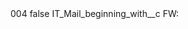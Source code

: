 <?xml version="1.0" encoding="UTF-8"?>
<CustomMetadata xmlns="http://soap.sforce.com/2006/04/metadata" xmlns:xsi="http://www.w3.org/2001/XMLSchema-instance" xmlns:xsd="http://www.w3.org/2001/XMLSchema">
    <label>004</label>
    <protected>false</protected>
    <values>
        <field>IT_Mail_beginning_with__c</field>
        <value xsi:type="xsd:string">FW:</value>
    </values>
</CustomMetadata>
